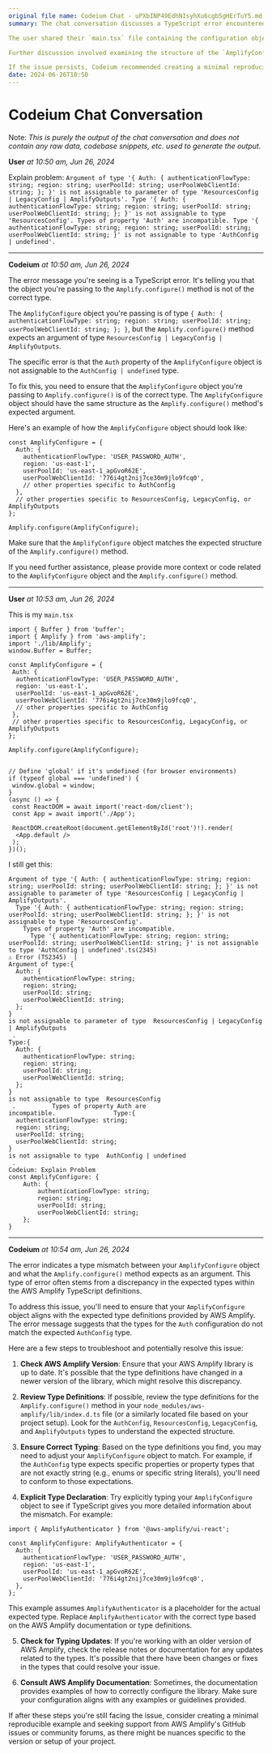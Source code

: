 ```yaml
---
original file name: Codeium Chat - uPXbINP49EdhNIsyhXu6cgbSgHErTuY5.md
summary: The chat conversation discusses a TypeScript error encountered when trying to pass an object to the `Amplify.configure()` method in an AWS Amplify project. The error message indicates a type mismatch between the provided object and the expected types in the AWS Amplify TypeScript definitions.

The user shared their `main.tsx` file containing the configuration object `AmplifyConfigure` and the error message they received. Codeium provided guidance on resolving the issue, including steps to troubleshoot such as checking the version of AWS Amplify, reviewing type definitions, ensuring correct typing, explicitly declaring types, checking for typing updates, and consulting AWS Amplify documentation.

Further discussion involved examining the structure of the `AmplifyConfigure` object and aligning it with the expected types, as well as potentially updating the AWS Amplify library to resolve the type discrepancy.

If the issue persists, Codeium recommended creating a minimal reproducible example and seeking support from AWS Amplify's GitHub issues or community forums for more specific assistance tailored to the project's setup and version dependencies.
date: 2024-06-26T10:50
---
```


# Codeium Chat Conversation

Note: _This is purely the output of the chat conversation and does not contain any raw data, codebase snippets, etc. used to generate the output._

**User** _at 10:50 am, Jun 26, 2024_

Explain problem: `Argument of type '{ Auth: { authenticationFlowType: string; region: string; userPoolId: string; userPoolWebClientId: string; }; }' is not assignable to parameter of type 'ResourcesConfig | LegacyConfig | AmplifyOutputs'.
  Type '{ Auth: { authenticationFlowType: string; region: string; userPoolId: string; userPoolWebClientId: string; }; }' is not assignable to type 'ResourcesConfig'.
    Types of property 'Auth' are incompatible.
      Type '{ authenticationFlowType: string; region: string; userPoolId: string; userPoolWebClientId: string; }' is not assignable to type 'AuthConfig | undefined'.`

---

**Codeium** _at 10:50 am, Jun 26, 2024_

The error message you're seeing is a TypeScript error. It's telling you that the object you're passing to the `Amplify.configure()` method is not of the correct type.

The `AmplifyConfigure` object you're passing is of type `{ Auth: { authenticationFlowType: string; region: string; userPoolId: string; userPoolWebClientId: string; }; }`, but the `Amplify.configure()` method expects an argument of type `ResourcesConfig | LegacyConfig | AmplifyOutputs`.

The specific error is that the `Auth` property of the `AmplifyConfigure` object is not assignable to the `AuthConfig | undefined` type.

To fix this, you need to ensure that the `AmplifyConfigure` object you're passing to `Amplify.configure()` is of the correct type. The `AmplifyConfigure` object should have the same structure as the `Amplify.configure()` method's expected argument.

Here's an example of how the `AmplifyConfigure` object should look like:

```tsx
const AmplifyConfigure = {
  Auth: {
    authenticationFlowType: 'USER_PASSWORD_AUTH',
    region: 'us-east-1',
    userPoolId: 'us-east-1_apGvoR62E',
    userPoolWebClientId: '776i4gt2nij7ce30m9jlo9fcq0',
    // other properties specific to AuthConfig
  },
  // other properties specific to ResourcesConfig, LegacyConfig, or AmplifyOutputs
};

Amplify.configure(AmplifyConfigure);
```

Make sure that the `AmplifyConfigure` object matches the expected structure of the `Amplify.configure()` method.

If you need further assistance, please provide more context or code related to the `AmplifyConfigure` object and the `Amplify.configure()` method.


---

**User** _at 10:53 am, Jun 26, 2024_

This is my `main.tsx`

```tsx
import { Buffer } from 'buffer';
import { Amplify } from 'aws-amplify';
import './lib/Amplify';
window.Buffer = Buffer;

const AmplifyConfigure = {
 Auth: {
  authenticationFlowType: 'USER_PASSWORD_AUTH',
  region: 'us-east-1',
  userPoolId: 'us-east-1_apGvoR62E',
  userPoolWebClientId: '776i4gt2nij7ce30m9jlo9fcq0',
  // other properties specific to AuthConfig
 },
 // other properties specific to ResourcesConfig, LegacyConfig, or AmplifyOutputs
};

Amplify.configure(AmplifyConfigure);


// Define 'global' if it's undefined (for browser environments)
if (typeof global === 'undefined') {
 window.global = window;
}
(async () => {
 const ReactDOM = await import('react-dom/client');
 const App = await import('./App');

 ReactDOM.createRoot(document.getElementById('root')!).render(
  <App.default />
 );
})();
```

I still get this:

```tsx
Argument of type '{ Auth: { authenticationFlowType: string; region: string; userPoolId: string; userPoolWebClientId: string; }; }' is not assignable to parameter of type 'ResourcesConfig | LegacyConfig | AmplifyOutputs'.
  Type '{ Auth: { authenticationFlowType: string; region: string; userPoolId: string; userPoolWebClientId: string; }; }' is not assignable to type 'ResourcesConfig'.
    Types of property 'Auth' are incompatible.
      Type '{ authenticationFlowType: string; region: string; userPoolId: string; userPoolWebClientId: string; }' is not assignable to type 'AuthConfig | undefined'.ts(2345)
⚠ Error (TS2345)  | 
Argument of type:{                                    
  Auth: {                            
    authenticationFlowType: string;  
    region: string;                  
    userPoolId: string;              
    userPoolWebClientId: string;     
  };                                 
}                                    
is not assignable to parameter of type  ResourcesConfig | LegacyConfig | AmplifyOutputs 
 .   
Type:{                                    
  Auth: {                            
    authenticationFlowType: string;  
    region: string;                  
    userPoolId: string;              
    userPoolWebClientId: string;     
  };                                 
}                                    
is not assignable to type  ResourcesConfig 
 .          Types of property Auth are incompatible.                Type:{                                  
  authenticationFlowType: string;  
  region: string;                  
  userPoolId: string;              
  userPoolWebClientId: string;     
}                                  
is not assignable to type  AuthConfig | undefined 
 .
Codeium: Explain Problem
const AmplifyConfigure: {
    Auth: {
        authenticationFlowType: string;
        region: string;
        userPoolId: string;
        userPoolWebClientId: string;
    };
}
```

---

**Codeium** _at 10:54 am, Jun 26, 2024_

The error indicates a type mismatch between your `AmplifyConfigure` object and what the `Amplify.configure()` method expects as an argument. This type of error often stems from a discrepancy in the expected types within the AWS Amplify TypeScript definitions.

To address this issue, you'll need to ensure that your `AmplifyConfigure` object aligns with the expected type definitions provided by AWS Amplify. The error message suggests that the types for the `Auth` configuration do not match the expected `AuthConfig` type.

Here are a few steps to troubleshoot and potentially resolve this issue:

1. **Check AWS Amplify Version**: Ensure that your AWS Amplify library is up to date. It's possible that the type definitions have changed in a newer version of the library, which might resolve this discrepancy.

2. **Review Type Definitions**: If possible, review the type definitions for the `Amplify.configure()` method in your `node_modules/aws-amplify/lib/index.d.ts` file (or a similarly located file based on your project setup). Look for the `AuthConfig`, `ResourcesConfig`, `LegacyConfig`, and `AmplifyOutputs` types to understand the expected structure.

3. **Ensure Correct Typing**: Based on the type definitions you find, you may need to adjust your `AmplifyConfigure` object to match. For example, if the `AuthConfig` type expects specific properties or property types that are not exactly string (e.g., enums or specific string literals), you'll need to conform to those expectations.

4. **Explicit Type Declaration**: Try explicitly typing your `AmplifyConfigure` object to see if TypeScript gives you more detailed information about the mismatch. For example:

```tsx
import { AmplifyAuthenticator } from '@aws-amplify/ui-react';

const AmplifyConfigure: AmplifyAuthenticator = {
  Auth: {
    authenticationFlowType: 'USER_PASSWORD_AUTH',
    region: 'us-east-1',
    userPoolId: 'us-east-1_apGvoR62E',
    userPoolWebClientId: '776i4gt2nij7ce30m9jlo9fcq0',
  },
};
```

This example assumes `AmplifyAuthenticator` is a placeholder for the actual expected type. Replace `AmplifyAuthenticator` with the correct type based on the AWS Amplify documentation or type definitions.

5. **Check for Typing Updates**: If you're working with an older version of AWS Amplify, check the release notes or documentation for any updates related to the types. It's possible that there have been changes or fixes in the types that could resolve your issue.

6. **Consult AWS Amplify Documentation**: Sometimes, the documentation provides examples of how to correctly configure the library. Make sure your configuration aligns with any examples or guidelines provided.

If after these steps you're still facing the issue, consider creating a minimal reproducible example and seeking support from AWS Amplify's GitHub issues or community forums, as there might be nuances specific to the version or setup of your project.